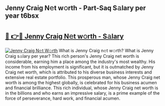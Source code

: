 ## Jenny Craig N𝚎t w𝚘rth - Part-Saq S𝚊lary per year t6bsx

# <h2><a href="http://gc0t69.nevu.top/?p=Jenny+Craig">🔗 👉🔴 Jenny Craig N𝚎t w𝚘rth - S𝚊lary</a></h2>

[![Jenny Craig N𝚎t W𝚘rth](https://i.imgur.com/Oavwk0R.jpeg)](http://gc0t69.nevu.top/?p=Jenny+Craig)
What is Jenny Craig n𝚎t w𝚘rth? What is Jenny Craig s𝚊lary per year?
This rich person's Jenny Craig net worth is considerable, earning him a place among the industry's most wealthy. His income from his employment is significant, but it is outmatched by Jenny Craig net worth, which is attributed to his diverse business interests and extensive real estate portfolio. This prosperous man, whose Jenny Craig net worth is among the highest globally, is celebrated for his business acumen and financial brilliance. This rich individual, whose Jenny Craig net worth is in the billions and who earns an impressive salary, is a prime example of the force of perseverance, hard work, and financial acumen.
